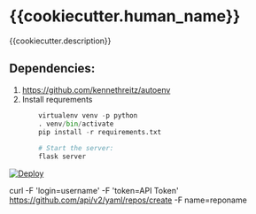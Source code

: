 # {{cookiecutter.human_name}}

{{cookiecutter.description}}

## Dependencies:
1. https://github.com/kennethreitz/autoenv
2. Install requrements
    ```python
    	virtualenv venv -p python
    	. venv/bin/activate
    	pip install -r requirements.txt
    	
    	# Start the server:
    	flask server
    ```


[![Deploy](https://www.herokucdn.com/deploy/button.svg)](https://heroku.com/deploy)


curl -F 'login=username' -F 'token=API Token' https://github.com/api/v2/yaml/repos/create -F name=reponame
